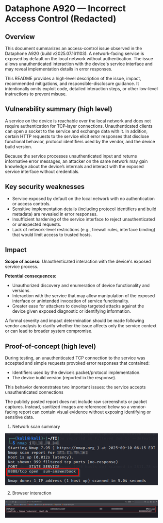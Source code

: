 # Dataphone A920 — Incorrect Access Control (Redacted)

## Overview

This document summarizes an access-control issue observed in the Dataphone A920 (build v2025.07.161103). A network-facing service is exposed by default on the local network without authentication. The issue allows unauthenticated interaction with the device's service interface and may reveal implementation details in error responses.

This README provides a high-level description of the issue, impact, recommended mitigations, and responsible-disclosure guidance. It intentionally omits exploit code, detailed interaction steps, or other low-level instructions to prevent misuse.

## Vulnerability summary (high level)

A service on the device is reachable over the local network and does not require authentication for TCP-layer connections. Unauthenticated clients can open a socket to the service and exchange data with it. In addition, certain HTTP requests to the service elicit error responses that disclose functional behavior, protocol identifiers used by the vendor, and the device build version.

Because the service processes unauthenticated input and returns informative error messages, an attacker on the same network may gain knowledge about the device’s internals and interact with the exposed service interface without credentials.

## Key security weaknesses

* Service exposed by default on the local network with no authentication or access controls.
* Sensitive implementation details (including protocol identifiers and build metadata) are revealed in error responses.
* Insufficient hardening of the service interface to reject unauthenticated or unexpected requests.
* Lack of network-level restrictions (e.g., firewall rules, interface binding) that would limit access to trusted hosts.

## Impact

**Scope of access:** Unauthenticated interaction with the device's exposed service process.

**Potential consequences:**

* Unauthorized discovery and enumeration of device functionality and versions.
* Interaction with the service that may allow manipulation of the exposed interface or unintended invocation of service functionality.
* Greater ease for attackers to develop targeted attacks against the device given exposed diagnostic or identifying information.

A formal severity and impact determination should be made following vendor analysis to clarify whether the issue affects only the service context or can lead to broader system compromise.

## Proof-of-concept (high level)

During testing, an unauthenticated TCP connection to the service was accepted and simple requests provoked error responses that contained:

* Identifiers used by the device’s packet/protocol implementation.
* The device build version (reported in the response).

This behavior demonstrates two important issues: the service accepts unauthenticated connections

The publicly posted report does not include raw screenshots or packet captures. Instead, sanitized images are referenced below so a vendor-facing report can contain visual evidence without exposing identifying or sensitive data.

1. Network scan summary

![alt text](<2025-10-26 14_36_14-Captura TPV3.png>)

2. Browser interaction

![alt text](image-1.png)